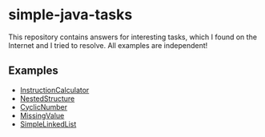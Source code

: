# simple-java-tasks
This repository contains answers for interesting tasks, which I found on the Internet and I tried to resolve.
All examples are independent!

## Examples

* [InstructionCalculator](https://github.com/MapiTrainee/simple-java-tasks/tree/master/InstructionCalculator)
* [NestedStructure](https://github.com/MapiTrainee/simple-java-tasks/tree/master/NestedStructure)
* [CyclicNumber](https://github.com/MapiTrainee/simple-java-tasks/tree/master/CyclicNumber)
* [MissingValue](https://github.com/MapiTrainee/simple-java-tasks/tree/master/MissingValue)
* [SimpleLinkedList](https://github.com/MapiTrainee/simple-java-tasks/tree/master/SimpleLinkedList)
